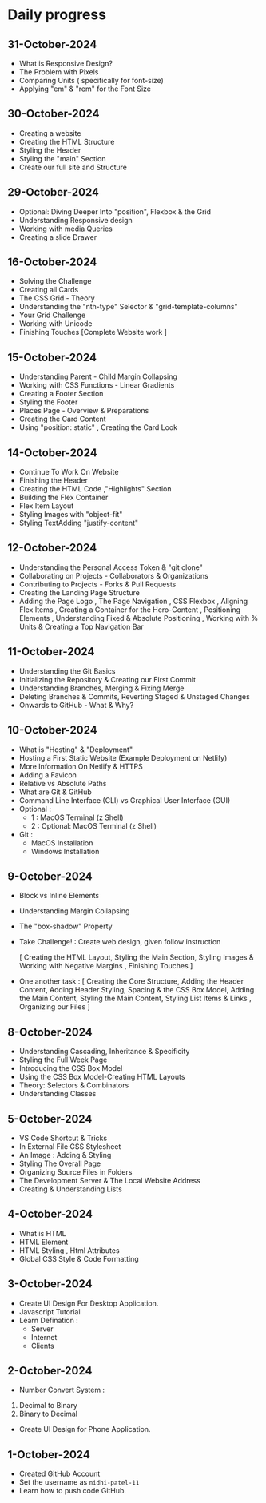 # Daily progress
## 31-October-2024
- What is Responsive Design? 
- The Problem with Pixels
- Comparing Units ( specifically for font-size)
- Applying "em" & "rem" for the Font Size

## 30-October-2024
- Creating a website 
- Creating the HTML Structure
- Styling the Header
- Styling the "main" Section
- Create our full site and Structure

## 29-October-2024
- Optional: Diving Deeper Into "position", Flexbox & the Grid 
- Understanding Responsive design
- Working with media Queries
- Creating a slide Drawer

## 16-October-2024
- Solving the Challenge 
- Creating all Cards
- The CSS Grid - Theory
- Understanding the "nth-type" Selector & "grid-template-columns" 
- Your Grid Challenge
- Working with Unicode
- Finishing Touches [Complete Website work ]

## 15-October-2024
-  Understanding Parent - Child Margin Collapsing
- Working with CSS Functions - Linear Gradients
- Creating a Footer Section
- Styling the Footer 
- Places Page - Overview & Preparations 
- Creating the Card Content
- Using "position: static" , Creating the Card Look

## 14-October-2024
- Continue To Work On Website 
- Finishing the Header 
- Creating the HTML Code ,"Highlights" Section
- Building the Flex Container
- Flex Item Layout
- Styling Images with "object-fit"
- Styling TextAdding "justify-content" 

## 12-October-2024
-  Understanding the Personal Access Token & "git clone"
- Collaborating on Projects - Collaborators & Organizations
- Contributing to Projects - Forks & Pull Requests
- Creating the Landing Page Structure
- Adding the Page Logo , The Page Navigation , CSS Flexbox , Aligning Flex Items , Creating a Container for the Hero-Content , Positioning Elements , Understanding Fixed & Absolute Positioning , Working with % Units & Creating a Top Navigation Bar   

## 11-October-2024
- Understanding the Git Basics
- Initializing the Repository & Creating our First Commit 
- Understanding Branches, Merging & Fixing Merge
- Deleting Branches & Commits, Reverting Staged & Unstaged Changes
-  Onwards to GitHub - What & Why? 

## 10-October-2024
- What is "Hosting" & "Deployment"
- Hosting a First Static Website (Example Deployment on Netlify)
- More Information On Netlify & HTTPS
-  Adding a Favicon
- Relative vs Absolute Paths
- What are Git & GitHub
- Command Line Interface (CLI) vs Graphical User Interface (GUI) 
- Optional : 
  - 1 : MacOS Terminal (z Shell)  
  - 2 : Optional: MacOS Terminal (z Shell) 
- Git : 
  - MacOS Installation 
  - Windows Installation

## 9-October-2024
- Block vs Inline Elements 
- Understanding Margin Collapsing
- The "box-shadow" Property 
- Take Challenge! : Create web design, given follow instruction 

   [ Creating the HTML Layout, Styling the Main Section, Styling Images & Working with Negative Margins , Finishing Touches ] 
- One another task : [ Creating the Core Structure, Adding the Header Content, Adding Header Styling, Spacing & the CSS Box Model, Adding the Main Content, Styling the Main Content, Styling List Items & Links , Organizing our Files ]   

## 8-October-2024
- Understanding Cascading, Inheritance & Specificity
- Styling the Full Week Page
- Introducing the CSS Box Model
- Using the CSS Box Model-Creating HTML Layouts
- Theory: Selectors & Combinators
- Understanding Classes 

## 5-October-2024
- VS Code Shortcut & Tricks
- In External File CSS Stylesheet
- An Image : Adding & Styling
- Styling The Overall Page
- Organizing Source Files in Folders
- The Development Server & The Local   Website Address
- Creating & Understanding Lists

## 4-October-2024
- What is HTML
- HTML Element
- HTML Styling , Html Attributes
- Global CSS Style &  Code Formatting 

## 3-October-2024
- Create UI Design For Desktop Application.
- Javascript Tutorial
- Learn Defination :
  - Server 
  - Internet
  - Clients
  
## 2-October-2024 
- Number Convert System : 
 1. Decimal to Binary 
 2. Binary to Decimal
 - Create UI Design for Phone Application.
 
## 1-October-2024
- Created GitHub Account
- Set the username as `nidhi-patel-11`
- Learn how to push code GitHub.
